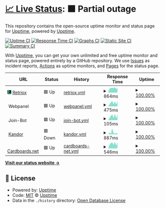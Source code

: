 # [📈 Live Status](https://status.retriox.net): <!--live status--> **🟧 Partial outage**

This repository contains the open-source uptime monitor and status page for [Upptime](https://upptime.js.org), powered by [Upptime](https://github.com/upptime/upptime).

[![Uptime CI](https://github.com/brockbreacher/statuspage/workflows/Uptime%20CI/badge.svg)](https://github.com/brockbreacher/statuspage/actions?query=workflow%3A%22Uptime+CI%22)
[![Response Time CI](https://github.com/brockbreacher/statuspage/workflows/Response%20Time%20CI/badge.svg)](https://github.com/brockbreacher/statuspage/actions?query=workflow%3A%22Response+Time+CI%22)
[![Graphs CI](https://github.com/brockbreacher/statuspage/workflows/Graphs%20CI/badge.svg)](https://github.com/brockbreacher/statuspage/actions?query=workflow%3A%22Graphs+CI%22)
[![Static Site CI](https://github.com/brockbreacher/statuspage/workflows/Static%20Site%20CI/badge.svg)](https://github.com/brockbreacher/statuspage/actions?query=workflow%3A%22Static+Site+CI%22)
[![Summary CI](https://github.com/brockbreacher/statuspage/workflows/Summary%20CI/badge.svg)](https://github.com/brockbreacher/statuspage/actions?query=workflow%3A%22Summary+CI%22)

With [Upptime](https://upptime.js.org), you can get your own unlimited and free uptime monitor and status page, powered entirely by a GitHub repository. We use [Issues](https://github.com/upptime/upptime/issues) as incident reports, [Actions](https://github.com/brockbreacher/statuspage/actions) as uptime monitors, and [Pages](https://status.retriox.net) for the status page.

<!--start: status pages-->
<!-- This summary is generated by Upptime (https://github.com/upptime/upptime) -->
<!-- Do not edit this manually, your changes will be overwritten -->
<!-- prettier-ignore -->
| URL | Status | History | Response Time | Uptime |
| --- | ------ | ------- | ------------- | ------ |
| <img alt="" src="https://raw.githubusercontent.com/brockbreacher/statuspage/master/assets/Retriox_Logo_Manual_Upscale.png" height="13"> [Retriox](https://retriox.net) | 🟩 Up | [retriox.yml](https://github.com/brockbreacher/statuspage/commits/HEAD/history/retriox.yml) | <details><summary><img alt="Response time graph" src="./graphs/retriox/response-time-week.png" height="20"> 864ms</summary><br><a href="https://status.retriox.net/history/retriox"><img alt="Response time 783" src="https://img.shields.io/endpoint?url=https%3A%2F%2Fraw.githubusercontent.com%2Fbrockbreacher%2Fstatuspage%2FHEAD%2Fapi%2Fretriox%2Fresponse-time.json"></a><br><a href="https://status.retriox.net/history/retriox"><img alt="24-hour response time 945" src="https://img.shields.io/endpoint?url=https%3A%2F%2Fraw.githubusercontent.com%2Fbrockbreacher%2Fstatuspage%2FHEAD%2Fapi%2Fretriox%2Fresponse-time-day.json"></a><br><a href="https://status.retriox.net/history/retriox"><img alt="7-day response time 864" src="https://img.shields.io/endpoint?url=https%3A%2F%2Fraw.githubusercontent.com%2Fbrockbreacher%2Fstatuspage%2FHEAD%2Fapi%2Fretriox%2Fresponse-time-week.json"></a><br><a href="https://status.retriox.net/history/retriox"><img alt="30-day response time 987" src="https://img.shields.io/endpoint?url=https%3A%2F%2Fraw.githubusercontent.com%2Fbrockbreacher%2Fstatuspage%2FHEAD%2Fapi%2Fretriox%2Fresponse-time-month.json"></a><br><a href="https://status.retriox.net/history/retriox"><img alt="1-year response time 812" src="https://img.shields.io/endpoint?url=https%3A%2F%2Fraw.githubusercontent.com%2Fbrockbreacher%2Fstatuspage%2FHEAD%2Fapi%2Fretriox%2Fresponse-time-year.json"></a></details> | <details><summary><a href="https://status.retriox.net/history/retriox">100.00%</a></summary><a href="https://status.retriox.net/history/retriox"><img alt="All-time uptime 99.84%" src="https://img.shields.io/endpoint?url=https%3A%2F%2Fraw.githubusercontent.com%2Fbrockbreacher%2Fstatuspage%2FHEAD%2Fapi%2Fretriox%2Fuptime.json"></a><br><a href="https://status.retriox.net/history/retriox"><img alt="24-hour uptime 100.00%" src="https://img.shields.io/endpoint?url=https%3A%2F%2Fraw.githubusercontent.com%2Fbrockbreacher%2Fstatuspage%2FHEAD%2Fapi%2Fretriox%2Fuptime-day.json"></a><br><a href="https://status.retriox.net/history/retriox"><img alt="7-day uptime 100.00%" src="https://img.shields.io/endpoint?url=https%3A%2F%2Fraw.githubusercontent.com%2Fbrockbreacher%2Fstatuspage%2FHEAD%2Fapi%2Fretriox%2Fuptime-week.json"></a><br><a href="https://status.retriox.net/history/retriox"><img alt="30-day uptime 100.00%" src="https://img.shields.io/endpoint?url=https%3A%2F%2Fraw.githubusercontent.com%2Fbrockbreacher%2Fstatuspage%2FHEAD%2Fapi%2Fretriox%2Fuptime-month.json"></a><br><a href="https://status.retriox.net/history/retriox"><img alt="1-year uptime 99.83%" src="https://img.shields.io/endpoint?url=https%3A%2F%2Fraw.githubusercontent.com%2Fbrockbreacher%2Fstatuspage%2FHEAD%2Fapi%2Fretriox%2Fuptime-year.json"></a></details>
| <img alt="" src="https://yunohost.org/_images/ynh_logo_white_300dpi.png" height="13"> Webpanel | 🟩 Up | [webpanel.yml](https://github.com/brockbreacher/statuspage/commits/HEAD/history/webpanel.yml) | <details><summary><img alt="Response time graph" src="./graphs/webpanel/response-time-week.png" height="20"> 475ms</summary><br><a href="https://status.retriox.net/history/webpanel"><img alt="Response time 279" src="https://img.shields.io/endpoint?url=https%3A%2F%2Fraw.githubusercontent.com%2Fbrockbreacher%2Fstatuspage%2FHEAD%2Fapi%2Fwebpanel%2Fresponse-time.json"></a><br><a href="https://status.retriox.net/history/webpanel"><img alt="24-hour response time 701" src="https://img.shields.io/endpoint?url=https%3A%2F%2Fraw.githubusercontent.com%2Fbrockbreacher%2Fstatuspage%2FHEAD%2Fapi%2Fwebpanel%2Fresponse-time-day.json"></a><br><a href="https://status.retriox.net/history/webpanel"><img alt="7-day response time 475" src="https://img.shields.io/endpoint?url=https%3A%2F%2Fraw.githubusercontent.com%2Fbrockbreacher%2Fstatuspage%2FHEAD%2Fapi%2Fwebpanel%2Fresponse-time-week.json"></a><br><a href="https://status.retriox.net/history/webpanel"><img alt="30-day response time 564" src="https://img.shields.io/endpoint?url=https%3A%2F%2Fraw.githubusercontent.com%2Fbrockbreacher%2Fstatuspage%2FHEAD%2Fapi%2Fwebpanel%2Fresponse-time-month.json"></a><br><a href="https://status.retriox.net/history/webpanel"><img alt="1-year response time 308" src="https://img.shields.io/endpoint?url=https%3A%2F%2Fraw.githubusercontent.com%2Fbrockbreacher%2Fstatuspage%2FHEAD%2Fapi%2Fwebpanel%2Fresponse-time-year.json"></a></details> | <details><summary><a href="https://status.retriox.net/history/webpanel">100.00%</a></summary><a href="https://status.retriox.net/history/webpanel"><img alt="All-time uptime 99.92%" src="https://img.shields.io/endpoint?url=https%3A%2F%2Fraw.githubusercontent.com%2Fbrockbreacher%2Fstatuspage%2FHEAD%2Fapi%2Fwebpanel%2Fuptime.json"></a><br><a href="https://status.retriox.net/history/webpanel"><img alt="24-hour uptime 100.00%" src="https://img.shields.io/endpoint?url=https%3A%2F%2Fraw.githubusercontent.com%2Fbrockbreacher%2Fstatuspage%2FHEAD%2Fapi%2Fwebpanel%2Fuptime-day.json"></a><br><a href="https://status.retriox.net/history/webpanel"><img alt="7-day uptime 100.00%" src="https://img.shields.io/endpoint?url=https%3A%2F%2Fraw.githubusercontent.com%2Fbrockbreacher%2Fstatuspage%2FHEAD%2Fapi%2Fwebpanel%2Fuptime-week.json"></a><br><a href="https://status.retriox.net/history/webpanel"><img alt="30-day uptime 100.00%" src="https://img.shields.io/endpoint?url=https%3A%2F%2Fraw.githubusercontent.com%2Fbrockbreacher%2Fstatuspage%2FHEAD%2Fapi%2Fwebpanel%2Fuptime-month.json"></a><br><a href="https://status.retriox.net/history/webpanel"><img alt="1-year uptime 99.85%" src="https://img.shields.io/endpoint?url=https%3A%2F%2Fraw.githubusercontent.com%2Fbrockbreacher%2Fstatuspage%2FHEAD%2Fapi%2Fwebpanel%2Fuptime-year.json"></a></details>
| <img alt="" src="https://brbr.xyz/wp-content/uploads/2021/03/BrockDoorIcon-1.png" height="13"> Join-Bot | 🟩 Up | [join-bot.yml](https://github.com/brockbreacher/statuspage/commits/HEAD/history/join-bot.yml) | <details><summary><img alt="Response time graph" src="./graphs/join-bot/response-time-week.png" height="20"> 105ms</summary><br><a href="https://status.retriox.net/history/join-bot"><img alt="Response time 90" src="https://img.shields.io/endpoint?url=https%3A%2F%2Fraw.githubusercontent.com%2Fbrockbreacher%2Fstatuspage%2FHEAD%2Fapi%2Fjoin-bot%2Fresponse-time.json"></a><br><a href="https://status.retriox.net/history/join-bot"><img alt="24-hour response time 157" src="https://img.shields.io/endpoint?url=https%3A%2F%2Fraw.githubusercontent.com%2Fbrockbreacher%2Fstatuspage%2FHEAD%2Fapi%2Fjoin-bot%2Fresponse-time-day.json"></a><br><a href="https://status.retriox.net/history/join-bot"><img alt="7-day response time 105" src="https://img.shields.io/endpoint?url=https%3A%2F%2Fraw.githubusercontent.com%2Fbrockbreacher%2Fstatuspage%2FHEAD%2Fapi%2Fjoin-bot%2Fresponse-time-week.json"></a><br><a href="https://status.retriox.net/history/join-bot"><img alt="30-day response time 147" src="https://img.shields.io/endpoint?url=https%3A%2F%2Fraw.githubusercontent.com%2Fbrockbreacher%2Fstatuspage%2FHEAD%2Fapi%2Fjoin-bot%2Fresponse-time-month.json"></a><br><a href="https://status.retriox.net/history/join-bot"><img alt="1-year response time 87" src="https://img.shields.io/endpoint?url=https%3A%2F%2Fraw.githubusercontent.com%2Fbrockbreacher%2Fstatuspage%2FHEAD%2Fapi%2Fjoin-bot%2Fresponse-time-year.json"></a></details> | <details><summary><a href="https://status.retriox.net/history/join-bot">100.00%</a></summary><a href="https://status.retriox.net/history/join-bot"><img alt="All-time uptime 86.62%" src="https://img.shields.io/endpoint?url=https%3A%2F%2Fraw.githubusercontent.com%2Fbrockbreacher%2Fstatuspage%2FHEAD%2Fapi%2Fjoin-bot%2Fuptime.json"></a><br><a href="https://status.retriox.net/history/join-bot"><img alt="24-hour uptime 100.00%" src="https://img.shields.io/endpoint?url=https%3A%2F%2Fraw.githubusercontent.com%2Fbrockbreacher%2Fstatuspage%2FHEAD%2Fapi%2Fjoin-bot%2Fuptime-day.json"></a><br><a href="https://status.retriox.net/history/join-bot"><img alt="7-day uptime 100.00%" src="https://img.shields.io/endpoint?url=https%3A%2F%2Fraw.githubusercontent.com%2Fbrockbreacher%2Fstatuspage%2FHEAD%2Fapi%2Fjoin-bot%2Fuptime-week.json"></a><br><a href="https://status.retriox.net/history/join-bot"><img alt="30-day uptime 100.00%" src="https://img.shields.io/endpoint?url=https%3A%2F%2Fraw.githubusercontent.com%2Fbrockbreacher%2Fstatuspage%2FHEAD%2Fapi%2Fjoin-bot%2Fuptime-month.json"></a><br><a href="https://status.retriox.net/history/join-bot"><img alt="1-year uptime 99.72%" src="https://img.shields.io/endpoint?url=https%3A%2F%2Fraw.githubusercontent.com%2Fbrockbreacher%2Fstatuspage%2FHEAD%2Fapi%2Fjoin-bot%2Fuptime-year.json"></a></details>
| <img alt="" src="https://status.cardboardserver.cc/upload/logo1.png?t=1680385101181" height="13"> [Kandor](https://status.lutis.net/status/cardboard) | 🟥 Down | [kandor.yml](https://github.com/brockbreacher/statuspage/commits/HEAD/history/kandor.yml) | <details><summary><img alt="Response time graph" src="./graphs/kandor/response-time-week.png" height="20"> 887ms</summary><br><a href="https://status.retriox.net/history/kandor"><img alt="Response time 315" src="https://img.shields.io/endpoint?url=https%3A%2F%2Fraw.githubusercontent.com%2Fbrockbreacher%2Fstatuspage%2FHEAD%2Fapi%2Fkandor%2Fresponse-time.json"></a><br><a href="https://status.retriox.net/history/kandor"><img alt="24-hour response time 2345" src="https://img.shields.io/endpoint?url=https%3A%2F%2Fraw.githubusercontent.com%2Fbrockbreacher%2Fstatuspage%2FHEAD%2Fapi%2Fkandor%2Fresponse-time-day.json"></a><br><a href="https://status.retriox.net/history/kandor"><img alt="7-day response time 887" src="https://img.shields.io/endpoint?url=https%3A%2F%2Fraw.githubusercontent.com%2Fbrockbreacher%2Fstatuspage%2FHEAD%2Fapi%2Fkandor%2Fresponse-time-week.json"></a><br><a href="https://status.retriox.net/history/kandor"><img alt="30-day response time 373" src="https://img.shields.io/endpoint?url=https%3A%2F%2Fraw.githubusercontent.com%2Fbrockbreacher%2Fstatuspage%2FHEAD%2Fapi%2Fkandor%2Fresponse-time-month.json"></a><br><a href="https://status.retriox.net/history/kandor"><img alt="1-year response time 314" src="https://img.shields.io/endpoint?url=https%3A%2F%2Fraw.githubusercontent.com%2Fbrockbreacher%2Fstatuspage%2FHEAD%2Fapi%2Fkandor%2Fresponse-time-year.json"></a></details> | <details><summary><a href="https://status.retriox.net/history/kandor">100.00%</a></summary><a href="https://status.retriox.net/history/kandor"><img alt="All-time uptime 94.73%" src="https://img.shields.io/endpoint?url=https%3A%2F%2Fraw.githubusercontent.com%2Fbrockbreacher%2Fstatuspage%2FHEAD%2Fapi%2Fkandor%2Fuptime.json"></a><br><a href="https://status.retriox.net/history/kandor"><img alt="24-hour uptime 99.99%" src="https://img.shields.io/endpoint?url=https%3A%2F%2Fraw.githubusercontent.com%2Fbrockbreacher%2Fstatuspage%2FHEAD%2Fapi%2Fkandor%2Fuptime-day.json"></a><br><a href="https://status.retriox.net/history/kandor"><img alt="7-day uptime 100.00%" src="https://img.shields.io/endpoint?url=https%3A%2F%2Fraw.githubusercontent.com%2Fbrockbreacher%2Fstatuspage%2FHEAD%2Fapi%2Fkandor%2Fuptime-week.json"></a><br><a href="https://status.retriox.net/history/kandor"><img alt="30-day uptime 98.26%" src="https://img.shields.io/endpoint?url=https%3A%2F%2Fraw.githubusercontent.com%2Fbrockbreacher%2Fstatuspage%2FHEAD%2Fapi%2Fkandor%2Fuptime-month.json"></a><br><a href="https://status.retriox.net/history/kandor"><img alt="1-year uptime 94.26%" src="https://img.shields.io/endpoint?url=https%3A%2F%2Fraw.githubusercontent.com%2Fbrockbreacher%2Fstatuspage%2FHEAD%2Fapi%2Fkandor%2Fuptime-year.json"></a></details>
| <img alt="" src="https://cardboards.net/wp-content/uploads/2023/11/box.png" height="13"> [Cardboards.net](https://cardboards.net) | 🟩 Up | [cardboards-net.yml](https://github.com/brockbreacher/statuspage/commits/HEAD/history/cardboards-net.yml) | <details><summary><img alt="Response time graph" src="./graphs/cardboards-net/response-time-week.png" height="20"> 546ms</summary><br><a href="https://status.retriox.net/history/cardboards-net"><img alt="Response time 550" src="https://img.shields.io/endpoint?url=https%3A%2F%2Fraw.githubusercontent.com%2Fbrockbreacher%2Fstatuspage%2FHEAD%2Fapi%2Fcardboards-net%2Fresponse-time.json"></a><br><a href="https://status.retriox.net/history/cardboards-net"><img alt="24-hour response time 689" src="https://img.shields.io/endpoint?url=https%3A%2F%2Fraw.githubusercontent.com%2Fbrockbreacher%2Fstatuspage%2FHEAD%2Fapi%2Fcardboards-net%2Fresponse-time-day.json"></a><br><a href="https://status.retriox.net/history/cardboards-net"><img alt="7-day response time 546" src="https://img.shields.io/endpoint?url=https%3A%2F%2Fraw.githubusercontent.com%2Fbrockbreacher%2Fstatuspage%2FHEAD%2Fapi%2Fcardboards-net%2Fresponse-time-week.json"></a><br><a href="https://status.retriox.net/history/cardboards-net"><img alt="30-day response time 625" src="https://img.shields.io/endpoint?url=https%3A%2F%2Fraw.githubusercontent.com%2Fbrockbreacher%2Fstatuspage%2FHEAD%2Fapi%2Fcardboards-net%2Fresponse-time-month.json"></a><br><a href="https://status.retriox.net/history/cardboards-net"><img alt="1-year response time 580" src="https://img.shields.io/endpoint?url=https%3A%2F%2Fraw.githubusercontent.com%2Fbrockbreacher%2Fstatuspage%2FHEAD%2Fapi%2Fcardboards-net%2Fresponse-time-year.json"></a></details> | <details><summary><a href="https://status.retriox.net/history/cardboards-net">100.00%</a></summary><a href="https://status.retriox.net/history/cardboards-net"><img alt="All-time uptime 99.85%" src="https://img.shields.io/endpoint?url=https%3A%2F%2Fraw.githubusercontent.com%2Fbrockbreacher%2Fstatuspage%2FHEAD%2Fapi%2Fcardboards-net%2Fuptime.json"></a><br><a href="https://status.retriox.net/history/cardboards-net"><img alt="24-hour uptime 100.00%" src="https://img.shields.io/endpoint?url=https%3A%2F%2Fraw.githubusercontent.com%2Fbrockbreacher%2Fstatuspage%2FHEAD%2Fapi%2Fcardboards-net%2Fuptime-day.json"></a><br><a href="https://status.retriox.net/history/cardboards-net"><img alt="7-day uptime 100.00%" src="https://img.shields.io/endpoint?url=https%3A%2F%2Fraw.githubusercontent.com%2Fbrockbreacher%2Fstatuspage%2FHEAD%2Fapi%2Fcardboards-net%2Fuptime-week.json"></a><br><a href="https://status.retriox.net/history/cardboards-net"><img alt="30-day uptime 100.00%" src="https://img.shields.io/endpoint?url=https%3A%2F%2Fraw.githubusercontent.com%2Fbrockbreacher%2Fstatuspage%2FHEAD%2Fapi%2Fcardboards-net%2Fuptime-month.json"></a><br><a href="https://status.retriox.net/history/cardboards-net"><img alt="1-year uptime 99.82%" src="https://img.shields.io/endpoint?url=https%3A%2F%2Fraw.githubusercontent.com%2Fbrockbreacher%2Fstatuspage%2FHEAD%2Fapi%2Fcardboards-net%2Fuptime-year.json"></a></details>

<!--end: status pages-->

[**Visit our status website →**](https://status.retriox.net)

## 📄 License

- Powered by: [Upptime](https://github.com/upptime/upptime)
- Code: [MIT](./LICENSE) © [Upptime](https://upptime.js.org)
- Data in the `./history` directory: [Open Database License](https://opendatacommons.org/licenses/odbl/1-0/)
